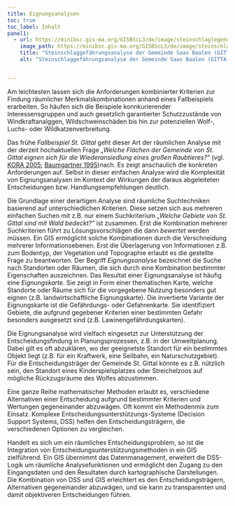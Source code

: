 ```yaml
---
title: Eignungsanalysen
toc: true
toc_label: Inhalt
panel1:  
  - url: https://minibsc.gis-ma.org/GISBScL3/de/image/steinschlaglegende.gif
    image_path: https://minibsc.gis-ma.org/GISBScL3/de/image/steinschlaglegende.gif
    title: "Steinschlaggefährungsanalyse der Gemeinde Saas Baalen (GITTA 2005)"
    alt: "Steinschlaggefährungsanalyse der Gemeinde Saas Baalen (GITTA 2005)"


---
```



Am leichtesten lassen sich die Anforderungen kombinierter Kriterien zur Findung räumlicher Merkmalskombinationen anhand eines Fallbeispiels erarbeiten. So häufen sich die Beispiele konnkurierender Interessensgruppen und auch gesetzlich garantierter Schutzzustände von Windkraftanalggen, Wildschweinschäden bis hin zur potenziellen  Wolf-, Luchs- oder Wildkatzenverbreitung. 

Das frühe *Fallbeispiel St. Gittal*  geht dieser Art der räumlichen Analyse mit der derzeit hochaktuellen Frage *„Welche Flächen der Gemeinde von St. Gittal eignen sich für die Wiederansiedlung eines großen Raubtieres?“* (vgl. [KORA 2005](https://minibsc.gis-ma.org/GISBScL4/de/material/wolf_kora.pdf); [Baumgartner 1995](https://minibsc.gis-ma.org/GISBScL4/de/material/facts1995_wolf.pdf))nach. Es zeigt anschaulich die konkreten Anforderungen auf. Selbst in dieser einfachen Analyse wird die Komplexität von Eignungsanalysen im Kontext der Wirkungen der daraus abgeleiteten Entscheidungen bzw. Handlungsempfehlungen deutlich. 

Die Grundlage einer derartigen Analyse sind räumliche Suchtechniken basierend auf unterschiedlichen Kriterien. Diese setzen sich aus mehreren einfachen Suchen mit z.B. nur einem Suchkriterium *„Welche Gebiete von St. Gittal sind mit Wald bedeckt?“* ist  zusammen. Erst die Kombination mehrerer Suchkriterien führt zu Lösungsvorschlägen die dann *bewertet* werden müssen. Ein GIS ermöglicht solche Kombinationen durch die Verschneidung mehrerer Informationsebenen. Erst die Überlagerung von Informationen z.B. zum Bodentyp, der Vegetation und Topographie erlaubt es die gestellte Frage zu beantworten. Der Begriff *Eignungsanalyse* bezeichnet die Suche nach Standorten oder Räumen, die sich durch eine Kombination bestimmter Eigenschaften auszeichnen. Das Resultat einer Eignungsanalyse ist häufig eine *Eignungskarte*. Sie zeigt in Form einer thematischen Karte, welche Standorte oder Räume sich für die vorgegebene Nutzung besonders gut eignen (z.B. landwirtschaftliche Eignungskarte). Die invertierte Variante der Eignungskarte ist die Gefährdungs- oder Gefahrenkarte. Sie identifiziert Gebiete, die aufgrund gegebener Kriterien einer bestimmten Gefahr besonders ausgesetzt sind (z.B. Lawinengefährdungskarten).

Die Eignungsanalyse wird vielfach eingesetzt zur Unterstützung der Entscheidungsfindung in Planungsprozessen, z.B. in der Umweltplanung. Dabei gilt es oft abzuklären, wo der geeignetste Standort für ein bestimmtes Objekt liegt (z.B. für ein Kraftwerk, eine Seilbahn, ein Naturschutzgebiet). Für die Entscheidungsträger der Gemeinde St. Gittal könnte es z.B. nützlich sein, den Standort eines Kinderspielsplatzes oder Streichelzoos auf mögliche Rückzugsräume des Wolfes abzustimmen.

Eine ganze Reihe mathematischer Methoden erlaubt es, verschiedene Alternativen einer Entscheidung aufgrund bestimmter Kriterien und Wertungen gegeneinander abzuwägen. Oft kommt ein Methodenmix zum Einsatz. Komplexe Entscheidungsunterstützungs-Systeme (Decision Support Systems, DSS) helfen den Entscheidungsträgern, die verschiedenen Optionen zu vergleichen.

Handelt es sich um ein räumliches Entscheidungsproblem, so ist die Integration von Entscheidungsunterstützungsmethoden in ein GIS zielführend. Ein GIS übernimmt das Datenmanagement, erweitert die DSS-Logik um räumliche Analysefunktionen und ermöglicht den Zugang zu den Eingangsdaten und den Resultaten durch kartographische Darstellungen. Die Kombination von DSS und GIS erleichtert es den Entscheidungsträgern, Alternativen gegeneinander abzuwägen, und sie kann zu transparenten und damit objektiveren Entscheidungen führen.





